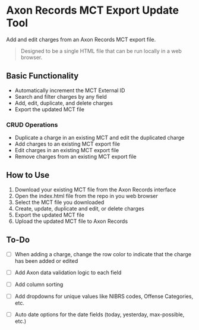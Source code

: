 # Axon Records MCT Export Update Tool

Add and edit charges from an Axon Records MCT export file. 

>Designed to be a single HTML file that can be run locally in a web browser. 

## Basic Functionality

- Automatically increment the MCT External ID
- Search and filter charges by any field
- Add, edit, duplicate, and delete charges
- Export the updated MCT file

### CRUD Operations

- Duplicate a charge in an existing MCT and edit the duplicated charge
- Add charges to an existing MCT export file
- Edit charges in an existing MCT export file
- Remove charges from an existing MCT export file


## How to Use

1. Download your existing MCT file from the Axon Records interface
2. Open the index.html file from the repo in you web browser
3. Select the MCT file you downloaded
4. Create, update, duplicate and edit, or delete charges
5. Export the updated MCT file
6. Upload the updated MCT file to Axon Records


## To-Do

- [ ] When adding a charge, change the row color to indicate that the charge has been added or edited
- [ ] Add Axon data validation logic to each field
- [ ] Add column sorting
- [ ] Add dropdowns for unique values like NIBRS codes, Offense Categories, etc.
- [ ] Auto date options for the date fields (today, yesterday, max-possible, etc.)
  